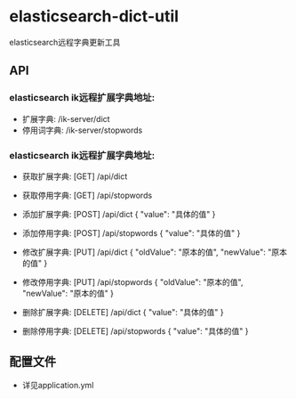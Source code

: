 # elasticsearch-dict-util
elasticsearch远程字典更新工具

## API
### elasticsearch ik远程扩展字典地址:
- 扩展字典: /ik-server/dict
- 停用词字典: /ik-server/stopwords

### elasticsearch ik远程扩展字典地址:

- 获取扩展字典: [GET] /api/dict
- 获取停用字典: [GET] /api/stopwords

- 添加扩展字典: [POST] /api/dict { "value": "具体的值" }
- 添加停用字典: [POST] /api/stopwords { "value": "具体的值" }

- 修改扩展字典: [PUT] /api/dict { "oldValue": "原本的值", "newValue": "原本的值" }
- 修改停用字典: [PUT] /api/stopwords { "oldValue": "原本的值", "newValue": "原本的值" }

- 删除扩展字典: [DELETE] /api/dict { "value": "具体的值" }
- 删除停用字典: [DELETE] /api/stopwords { "value": "具体的值" }

## 配置文件
- 详见application.yml
